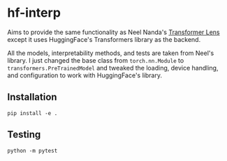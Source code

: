 # hf-interp

Aims to provide the same functionality as Neel Nanda's [Transformer Lens](https://github.com/neelnanda-io/TransformerLens) except it uses HuggingFace's Transformers library as the backend.

All the models, interpretability methods, and tests are taken from Neel's library. I just changed the base class from `torch.nn.Module` to `transformers.PreTrainedModel` and tweaked the loading, device handling, and configuration to work with HuggingFace's library.

## Installation

```
pip install -e .
```

## Testing

```
python -m pytest
```
